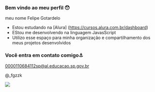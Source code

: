 ### Bem vindo ao meu perfil 😯

meu nome Felipe Gotardelo

 - Estou estudando na [Alura] (https://cursos.alura.com.br/dashboard)
 - EStou me desenvolvendo na linguagem JavasScript
 - Utilizo esse espaço para minha organização e compartilhamento dos meus projetos desenvolvidos

  ### Você entra em contato comigo⚓

  0000110684112sp@al.educacao.sp.gov.br
  
  @_fgzzk

![](https://media1.tenor.com/m/DcVyAybHshEAAAAC/%D0%BF%D0%BE%D0%BB%D0%B5.gif)
